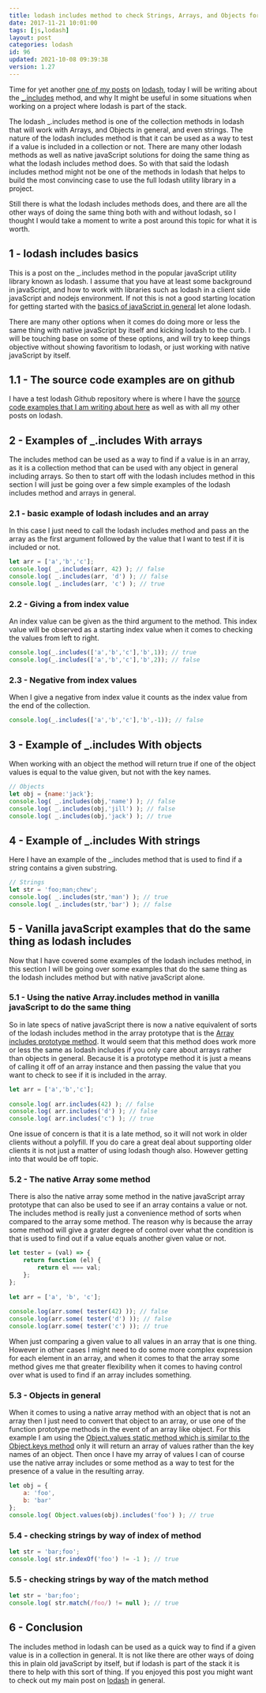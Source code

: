 ```yaml
---
title: lodash includes method to check Strings, Arrays, and Objects for a value
date: 2017-11-21 10:01:00
tags: [js,lodash]
layout: post
categories: lodash
id: 96
updated: 2021-10-08 09:39:38
version: 1.27
---
```


Time for yet another [one of my posts](/categories/lodash/) on [lodash](https://lodash.com/), today I will be writing about the [\_.includes](https://lodash.com/docs/4.17.4#includes) method, and why It might be useful in some situations when working on a project where lodash is part of the stack. 

The lodash \_.includes method is one of the collection methods in lodash that will work with Arrays, and Objects in general, and even strings. The nature of the lodash includes method is that it can be used as a way to test if a value is included in a collection or not. There are many other lodash methods as well as native javaScript solutions for doing the same thing as what the lodash includes method does. So with that said the lodash includes method might not be one of the methods in lodash that helps to build the most convincing case to use the full lodash utility library in a project.

Still there is what the lodash includes methods does, and there are all the other ways of doing the same thing both with and without lodash, so I thought I would take a moment to write a post around this topic for what it is worth.

<!-- more -->

## 1 - lodash includes basics

This is a post on the \_.includes method in the popular javaScript utility library known as lodash. I assume that you have at least some background in javaScript, and how to work with libraries such as lodash in a client side javaScript and nodejs environment. If not this is not a good starting location for getting started with the [basics of javaScript in general](/2018/11/27/js-getting-started/) let alone lodash.

There are many other options when it comes do doing more or less the same thing with native javaScript by itself and kicking lodash to the curb. I will be touching base on some of these options, and will try to keep things objective without showing favoritism to lodash, or just working with native javaScript by itself.

## 1.1 - The source code examples are on github

I have a test lodash Github repository where is where I have the [source code examples that I am writing about here](https://github.com/dustinpfister/test_lodash/tree/master/forpost/lodash_includes) as well as with all my other posts on lodash.

## 2 - Examples of \_.includes With arrays

The includes method can be used as a way to find if a value is in an array, as it is a collection method that can be used with any object in general including arrays. So then to start off with the lodash includes method in this section I will just be going over a few simple examples of the lodash includes method and arrays in general.

### 2.1 - basic example of lodash includes and an array

In this case I just need to call the lodash includes method and pass an the array as the first argument followed by the value that I want to test if it is included or not.

```js
let arr = ['a','b','c'];
console.log( _.includes(arr, 42) ); // false
console.log( _.includes(arr, 'd') ); // false
console.log( _.includes(arr, 'c') ); // true
```

### 2.2 - Giving a from index value

An index value can be given as the third argument to the method. This index value will be observed as a starting index value when it comes to checking the values from left to right.

```js
console.log(_.includes(['a','b','c'],'b',1)); // true
console.log(_.includes(['a','b','c'],'b',2)); // false
```

### 2.3 - Negative from index values

When I give a negative from index value it counts as the index value from the end of the collection.

```js
console.log(_.includes(['a','b','c'],'b',-1)); // false
```

## 3 - Example of \_.includes With objects

When working with an object the method will return true if one of the object values is equal to the value given, but not with the key names.

```js
// Objects
let obj = {name:'jack'};
console.log( _.includes(obj,'name') ); // false
console.log( _.includes(obj,'jill') ); // false
console.log( _.includes(obj,'jack') ); // true
```


## 4 - Example of \_.includes With strings

Here I have an example of the \_.includes method that is used to find if a string contains a given substring.

```js
// Strings
let str = 'foo;man;chew';
console.log( _.includes(str,'man') ); // true
console.log( _.includes(str,'bar') ); // false
```

## 5 - Vanilla javaScript examples that do the same thing as lodash includes

Now that I have covered some examples of the lodash includes method, in this section I will be going over some examples that do the same thing as the lodash includes method but with native javaScript alone.

### 5.1 - Using the native Array.includes method in vanilla javaScript to do the same thing

So in late specs of native javaScript there is now a native equivalent of sorts of the lodash includes method in the array prototype that is the [Array includes prototype method](https://developer.mozilla.org/en-US/docs/Web/JavaScript/Reference/Global_Objects/Array/includes). It would seem that this method does work more or less the same as lodash includes if you only care about arrays rather than objects in general. Because it is a prototype method it is just a means of calling it off of an array instance and then passing the value that you want to check to see if it is included in the array.

```js
let arr = ['a','b','c'];
 
console.log( arr.includes(42) ); // false
console.log( arr.includes('d') ); // false
console.log( arr.includes('c') ); // true
```

One issue of concern is that it is a late method, so it will not work in older clients without a polyfill. If you do care a great deal about supporting older clients it is not just a matter of using lodash though also. However getting into that would be off topic.

### 5.2 - The native Array some method

There is also the native array some method in the native javaScript array prototype that can also be used to see if an array contains a value or not. The includes method is really just a convenience method of sorts when compared to the array some method. The reason why is because the array some method will give a grater degree of control over what the condition is that is used to find out if a value equals another given value or not.

```js
let tester = (val) => {
    return function (el) {
        return el === val;
    };
};
 
let arr = ['a', 'b', 'c'];
 
console.log(arr.some( tester(42) )); // false
console.log(arr.some( tester('d') )); // false
console.log(arr.some( tester('c') )); // true
```

When just comparing a given value to all values in an array that is one thing. However in other cases I might need to do some more complex expression for each element in an array, and when it comes to that the array some method gives me that greater flexibility when it comes to having control over what is used to find if an array includes something.

### 5.3 - Objects in general

When it comes to using a native array method with an object that is not an array then I just need to convert that object to an array, or use one of the function prototype methods in the event of an array like object. For this example I am using the [Object.values static method which is similar to the Object.keys method](/2018/12/15/js-object-keys/) only it will return an array of values rather than the key names of an object. Then once I have my array of values I can of course use the native array includes or some method as a way to test for the presence of a value in the resulting array.

```js
let obj = {
    a: 'foo',
    b: 'bar'
};
console.log( Object.values(obj).includes('foo') ); // true
```

### 5.4 - checking strings by way of index of method

```js
let str = 'bar;foo';
console.log( str.indexOf('foo') != -1 ); // true
```

### 5.5 - checking strings by way of the match method

```js
let str = 'bar;foo';
console.log( str.match(/foo/) != null ); // true
```

## 6 - Conclusion

The includes method in lodash can be used as a quick way to find if a given value is in a collection in general. It is not like there are other ways of doing this in plain old javaScript by itself, but if lodash is part of the stack it is there to help with this sort of thing. If you enjoyed this post you might want to check out my main post on [lodash](/2019/02/15/lodash/) in general.